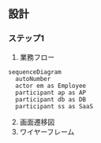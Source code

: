 ## 設計

### ステップ1

1. 業務フロー
```mermaid
sequenceDiagram
  autoNumber
  actor em as Employee
  participant ap as AP
  participant db as DB
  participant ss as SaaS
```

2. 画面遷移図
3. ワイヤーフレーム
